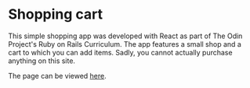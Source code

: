# Shopping cart

This simple shopping app was developed with React as part of The Odin Project's Ruby on Rails Curriculum. The app features a small shop and a cart to which you can add items. Sadly, you cannot actually purchase anything on this site.

The page can be viewed [here](https://naomiflagg.github.io/shopping-cart/).
